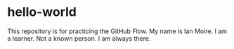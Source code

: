 # hello-world
This repository is for practicing the GitHub Flow.
My name is Ian Moire.
I am a learner.
Not a known person.
I am always there.
